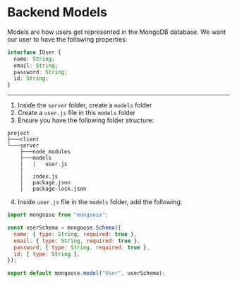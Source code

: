 # Backend Models

Models are how users get represented in the MongoDB database. We want our user to have the following properties:

```ts
interface IUser {
  name: String;
  email: String;
  password: String;
  id: String;
}
```

---

1. Inside the `server` folder, create a `models` folder
2. Create a `user.js` file in this `models` folder
3. Ensure you have the following folder structure:

```
project
├───client
└───server
    ├───node_modules
    ├───models
    |   |   user.js
    |
    |   index.js
    |   package.json
    |   package-lock.json
```

4. Inside `user.js` file in the `models` folder, add the following:

```js
import mongoose from "mongoose";

const userSchema = mongoose.Schema({
  name: { type: String, required: true },
  email: { type: String, required: true },
  password: { type: String, required: true },
  id: { type: String },
});

export default mongoose.model("User", userSchema);
```
